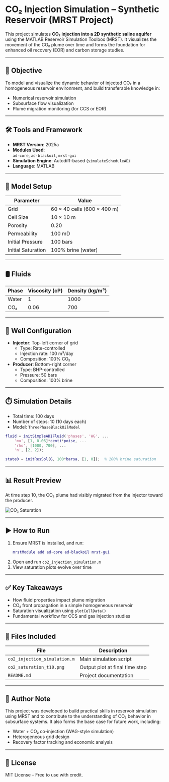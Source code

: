 # CO₂ Injection Simulation – Synthetic Reservoir (MRST Project)

This project simulates **CO₂ injection into a 2D synthetic saline aquifer** using the MATLAB Reservoir Simulation Toolbox (MRST). It visualizes the movement of the CO₂ plume over time and forms the foundation for enhanced oil recovery (EOR) and carbon storage studies.

---

## 🎯 Objective

To model and visualize the dynamic behavior of injected CO₂ in a homogeneous reservoir environment, and build transferable knowledge in:
- Numerical reservoir simulation
- Subsurface flow visualization
- Plume migration monitoring (for CCS or EOR)

---

## 🛠️ Tools and Framework

- **MRST Version**: 2025a
- **Modules Used**:  
  `ad-core`, `ad-blackoil`, `mrst-gui`
- **Simulation Engine**: Autodiff-based (`simulateScheduleAD`)
- **Language**: MATLAB

---

## 📐 Model Setup

| Parameter        | Value                  |
|------------------|------------------------|
| Grid             | 60 × 40 cells (600 × 400 m) |
| Cell Size        | 10 × 10 m              |
| Porosity         | 0.20                   |
| Permeability     | 100 mD                 |
| Initial Pressure | 100 bars               |
| Initial Saturation | 100% brine (water)   |

---

## 🛢️ Fluids

| Phase | Viscosity (cP) | Density (kg/m³) |
|-------|----------------|-----------------|
| Water | 1              | 1000            |
| CO₂   | 0.06           | 700             |

---

## 🔩 Well Configuration

- **Injector**: Top-left corner of grid  
  - Type: Rate-controlled  
  - Injection rate: 100 m³/day  
  - Composition: 100% CO₂  
- **Producer**: Bottom-right corner  
  - Type: BHP-controlled  
  - Pressure: 50 bars  
  - Composition: 100% brine

---

## ⏱️ Simulation Details

- Total time: 100 days  
- Number of steps: 10 (10 days each)  
- Model: `ThreePhaseBlackOilModel`

```matlab
fluid = initSimpleADIFluid('phases', 'WG', ...
    'mu', [1, 0.06]*centi*poise, ...
    'rho', [1000, 700], ...
    'n', [2, 2]);

state0 = initResSol(G, 100*barsa, [1, 0]);  % 100% brine saturation
```

---

## 📊 Result Preview

At time step 10, the CO₂ plume had visibly migrated from the injector toward the producer.

![CO₂ Saturation](co2_saturation_t10.png)

---

## ▶️ How to Run

1. Ensure MRST is installed, and run:
   ```matlab
   mrstModule add ad-core ad-blackoil mrst-gui
   ```
2. Open and run `co2_injection_simulation.m`
3. View saturation plots evolve over time

---

## ✅ Key Takeaways

- How fluid properties impact plume migration  
- CO₂ front propagation in a simple homogeneous reservoir  
- Saturation visualization using `plotCellData()`  
- Fundamental workflow for CCS and gas injection studies

---

## 📂 Files Included

| File                        | Description                           |
|-----------------------------|---------------------------------------|
| `co2_injection_simulation.m` | Main simulation script                |
| `co2_saturation_t10.png`    | Output plot at final time step        |
| `README.md`                 | Project documentation                 |

---

## 🧠 Author Note

This project was developed to build practical skills in reservoir simulation using MRST and to contribute to the understanding of CO₂ behavior in subsurface systems. It also forms the base case for future work, including:

- Water + CO₂ co-injection (WAG-style simulation)  
- Heterogeneous grid design  
- Recovery factor tracking and economic analysis

---

## 📎 License

MIT License – Free to use with credit.
